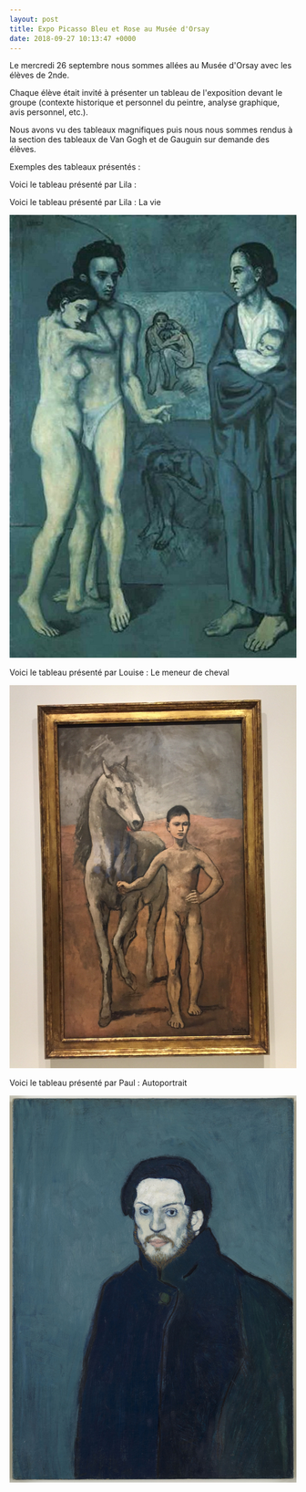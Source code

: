 ```yaml
---
layout: post
title: Expo Picasso Bleu et Rose au Musée d'Orsay
date: 2018-09-27 10:13:47 +0000
---
```

Le mercredi 26 septembre nous sommes allées au Musée d'Orsay avec les élèves de 2nde.

Chaque élève était invité à présenter un tableau de l'exposition devant le groupe (contexte historique et personnel du peintre, analyse graphique, avis personnel, etc.).

Nous avons vu des tableaux magnifiques puis nous nous sommes rendus à la section des tableaux de Van Gogh et de Gauguin sur demande des élèves.

Exemples des tableaux présentés :

Voici le tableau présenté par Lila :

Voici le tableau présenté par Lila : La vie

![](/uploads/la-vie.jpg)

Voici le tableau présenté par Louise : Le meneur de cheval

![](/uploads/img_08311.jpg)

Voici le tableau présenté par Paul : Autoportrait

![](/uploads/pablo_picasso_autoportrait_9371.jpeg_north_660x_white.jpg)
